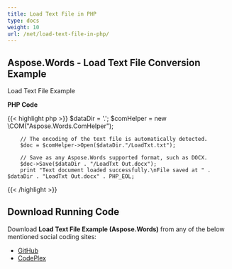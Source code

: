 ```yaml
---
title: Load Text File in PHP
type: docs
weight: 10
url: /net/load-text-file-in-php/
---
```


## **Aspose.Words - Load Text File Conversion Example**

Load Text File Example

**PHP Code**

{{< highlight php >}}
        $dataDir = '.';
        $comHelper = new \COM("Aspose.Words.ComHelper");

        // The encoding of the text file is automatically detected.
        $doc = $comHelper->Open($dataDir."/LoadTxt.txt");

        // Save as any Aspose.Words supported format, such as DOCX.
        $doc->Save($dataDir . "/LoadTxt Out.docx");
        print "Text document loaded successfully.\nFile saved at " . $dataDir . "LoadTxt Out.docx" . PHP_EOL;
{{< /highlight >}}

## **Download Running Code**

Download **Load Text File Example (Aspose.Words)** from any of the below mentioned social coding sites:

- [GitHub](https://github.com/aspose-words/Aspose.Words-for-.NET/blob/master/Plugins/Aspose_Words_NET_for_PHP/src/aspose/words/LoadingAndSaving/LoadTxt.php)
- [CodePlex](https://asposenetphp.codeplex.com/SourceControl/latest#Aspose.Words-for-.NET_for_PHP/src/aspose/words/LoadingAndSaving/LoadTxt.php)
